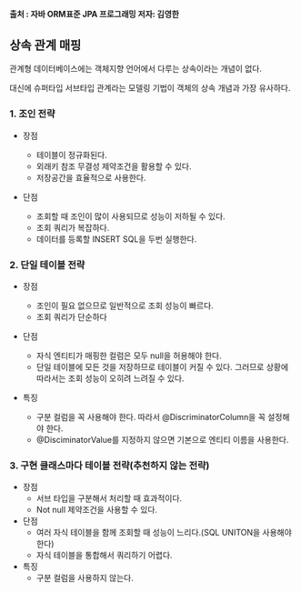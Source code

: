 #### 출처 : 자바 ORM표준 JPA 프로그래밍 저자: 김영한



## 상속 관계 매핑
관계형 데이터베이스에는 객체지향 언어에서 다루는 상속이라는 개념이 없다. 

대신에 슈퍼타입 서브타입 관계라는 모델링 기법이 객체의 상속 개념과 가장 유사하다.



### 1. 조인 전략

- 장점

  - 테이블이 정규화된다.
  - 외래키 참조 무결성 제약조건을 활용할 수 있다.
  - 저장공간을 효율적으로 사용한다.

- 단점

  - 조회할 때 조인이 많이 사용되므로 성능이 저하될 수 있다.
  - 조회 쿼리가 복잡하다.
  - 데이터를 등록할 INSERT SQL을 두번 실행한다.


### 2. 단일 테이블 전략

- 장점

  - 조인이 필요 없으므로 일반적으로 조회 성능이 빠르다.
  - 조회 쿼리가 단순하다

- 단점

  - 자식 엔티티가 매핑한 컬럼은 모두 null을 허용해야 한다.
  - 단일 테이블에 모든 것을 저장하므로 테이블이 커질 수 있다. 그러므로 상황에 따라서는 조회 성능이 오히려 느려질 수 있다.

- 특징

  - 구분 컬럼을 꼭 사용해야 한다. 따라서 @DiscriminatorColumn을 꼭 설정해야 한다.
  - @DisciminatorValue를 지정하지 않으면 기본으로 엔티티 이름을 사용한다.


### 3. 구현 클래스마다 테이블 전략(추천하지 않는 전략)

- 장점
  - 서브 타입을 구분해서 처리할 때 효과적이다.
  - Not null 제약조건을 사용할 수 있다.
- 단점
  - 여러 자식 테이블을 함께 조회할 때 성능이 느리다.(SQL UNITON을 사용해야 한다)
  - 자식 테이블을 통합해서 쿼리하기 어렵다.
- 특징
  - 구분 컬럼을 사용하지 않는다.

